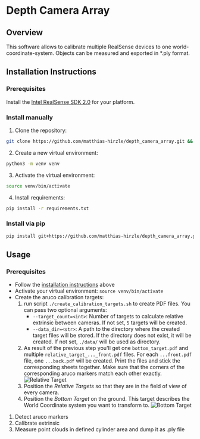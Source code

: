 # Depth Camera Array
## Overview
This software allows to calibrate multiple RealSense devices to one world-coordinate-system. Objects can be measured and 
exported in *.ply format.

## Installation Instructions
### Prerequisites
Install the [Intel RealSense SDK 2.0](https://dev.intelrealsense.com/docs/installation) for your platform.
### Install manually
1. Clone the repository:
```bash
git clone https://github.com/matthias-hirzle/depth_camera_array.git && cd depth_camera_array
```
2. Create a new virtual environment:
```bash
python3 -m venv venv
```
3. Activate the virtual environment:
```bash
source venv/bin/activate
```
4. Install requirements:
```bash
pip install -r requirements.txt
```

### Install via pip
```bash
pip install git+https://github.com/matthias-hirzle/depth_camera_array.git@master#egg=depth_camera_array
```
## Usage
### Prerequisites
- Follow the [installation instructions](#installation-instructions) above
- Activate your virtual environment: `source venv/bin/activate`
- Create the aruco calibration targets:
    1. run script `./create_calibration_targets.sh` to create PDF files. You can pass two optional arguments: 
        - `--target_count=<int>`: Number of targets to calculate relative extrinsic between cameras. 
        If not set, `5` targets will be created.
        - `--data_dir=<str>`: A path to the directory where the created target files will be stored. If the directory 
        does not exist, it will be created. If not set, `./data/` will be used as directory.
    1. As result of the previous step you'll get one `bottom_target.pdf` and multiple 
    `relative_target_..._front.pdf` files. For each `...front.pdf` file, one `...back.pdf` will be created. 
    Print the files and stick the corresponding sheets together. Make sure that the corners of the corresponding aruco 
    markers match each other exactly.
    ![Relative Target](https://drive.google.com/uc?export=view&id=108rJgdewXZShswhkx3LOTUoS4TjCuWWP)
    1. Position the _Relative Targets_ so that they are in the field of view of every camera.
    1. Position the _Bottom Target_ on the ground. This target describes the World Coordinate system you want to 
    transform to. 
    ![Bottom Target](https://drive.google.com/uc?export=view&id=1o_QjE5uSYpaoqQz28YgRcqxZjMs779cs)
    
1. Detect aruco markers
1. Calibrate extrinsic
1. Measure point clouds in defined cylinder area and dump it as .ply file